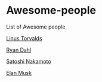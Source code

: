 # Awesome-people
List of Awesome people 

[Linus Torvalds](https://github.com/torvalds)

[Ryan Dahl](https://github.com/ry)

[Satoshi Nakamoto](https://bitcointalk.org/)

[Elan Musk](https://twitter.com/elonmusk)
